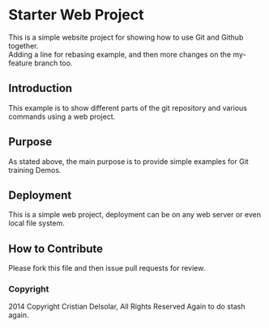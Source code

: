 # Starter Web Project
This is a simple website project for showing how to use Git and Github together.  
Adding a line for rebasing example, and then
more changes on the my-feature branch too.
## Introduction

This example is to show different parts of the git repository and various commands using a web project.
## Purpose

As stated above, the main purpose is to provide simple examples for Git training Demos.
## Deployment

This is a simple web project, deployment can be on any web server or even local file system.
## How to Contribute
Please fork this file and then issue pull requests for review.

### Copyright

2014 Copyright Cristian Delsolar, All Rights Reserved Again to do stash again.